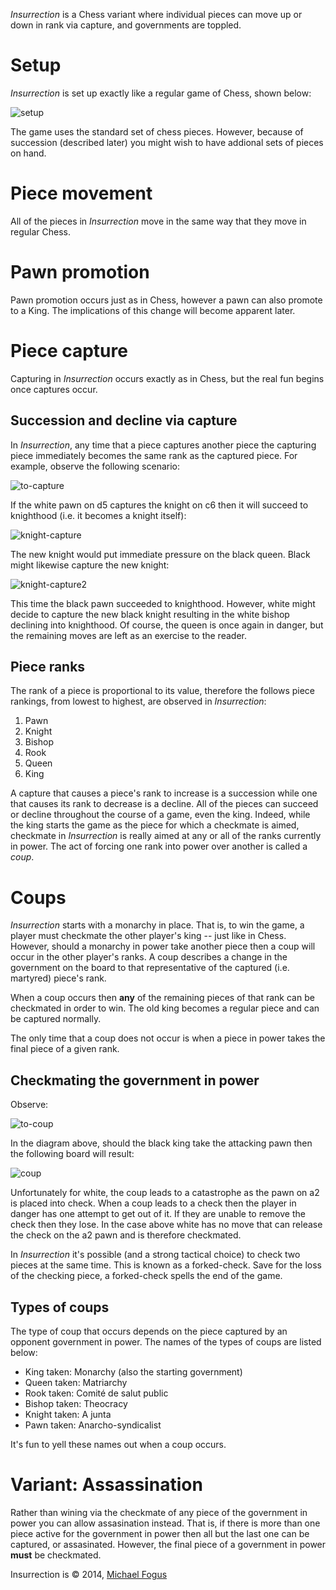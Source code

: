 *Insurrection* is a Chess variant where individual pieces can move up or down in rank via capture, and governments are toppled.

Setup
=====

*Insurrection* is set up exactly like a regular game of Chess, shown below:

![setup](https://raw.githubusercontent.com/fogus/spiel/master/brettspiel/insurrection/graphics/setup.png)

The game uses the standard set of chess pieces.  However, because of succession (described later) you might wish to have addional sets of pieces on hand.

Piece movement
==============

All of the pieces in *Insurrection* move in the same way that they move in regular Chess.

Pawn promotion
==============

Pawn promotion occurs just as in Chess, however a pawn can also promote to a King.  The implications of this change will become apparent later.

Piece capture
=============

Capturing in *Insurrection* occurs exactly as in Chess, but the real fun begins once captures occur.

Succession and decline via capture
----------------------------------

In *Insurrection*, any time that a piece captures another piece the capturing piece immediately becomes the same rank as the captured piece.  For example, observe the following scenario:

![to-capture](https://raw.githubusercontent.com/fogus/spiel/master/brettspiel/insurrection/graphics/to-capture.png)

If the white pawn on d5 captures the knight on c6 then it will succeed to knighthood (i.e. it becomes a knight itself):

![knight-capture](https://raw.githubusercontent.com/fogus/spiel/master/brettspiel/insurrection/graphics/kcapture.png)

The new knight would put immediate pressure on the black queen. Black might likewise capture the new knight:

![knight-capture2](https://raw.githubusercontent.com/fogus/spiel/master/brettspiel/insurrection/graphics/kcapture2.png)

This time the black pawn succeeded to knighthood.  However, white might decide to capture the new black knight resulting in the white bishop declining into knighthood.  Of course, the queen is once again in danger, but the remaining moves are left as an exercise to the reader.

Piece ranks
-----------

The rank of a piece is proportional to its value, therefore the follows piece rankings, from lowest to highest, are observed in *Insurrection*:

 1. Pawn
 2. Knight
 3. Bishop
 4. Rook
 5. Queen
 6. King
 
A capture that causes a piece's rank to increase is a succession while one that causes its rank to decrease is a decline.  All of the pieces can succeed or decline throughout the course of a game, even the king. Indeed, while the king starts the game as the piece for which a checkmate is aimed, checkmate in *Insurrection* is really aimed at any or all of the ranks currently in power.  The act of forcing one rank into power over another is called a *coup*.

Coups
=====

*Insurrection* starts with a monarchy in place.  That is, to win the game, a player must checkmate the other player's king -- just like in Chess.  However, should a monarchy in power take another piece then a coup will occur in the other player's ranks. A coup describes a change in the government on the board to that representative of the captured (i.e. martyred) piece's rank.

When a coup occurs then **any** of the remaining pieces of that rank can be checkmated in order to win.  The old king becomes a regular piece and can be captured normally.  

The only time that a coup does not occur is when a piece in power takes the final piece of a given rank.

Checkmating the government in power
-----------------------------------

Observe:

![to-coup](https://raw.githubusercontent.com/fogus/spiel/master/brettspiel/insurrection/graphics/to-coup.png)

In the diagram above, should the black king take the attacking pawn then the following board will result:

![coup](https://raw.githubusercontent.com/fogus/spiel/master/brettspiel/insurrection/graphics/coup.png)

Unfortunately for white, the coup leads to a catastrophe as the pawn on a2 is placed into check.  When a coup leads to a check then the player in danger has one attempt to get out of it.  If they are unable to remove the check then they lose.  In the case above white has no move that can release the check on the a2 pawn and is therefore checkmated.

In *Insurrection* it's possible (and a strong tactical choice) to check two pieces at the same time.  This is known as a forked-check.  Save for the loss of the checking piece, a forked-check spells the end of the game.

Types of coups
--------------

The type of coup that occurs depends on the piece captured by an opponent government in power.  The names of the types of coups are listed below:

 * King taken: Monarchy (also the starting government)
 * Queen taken: Matriarchy
 * Rook taken: Comité de salut public
 * Bishop taken: Theocracy
 * Knight taken: A junta
 * Pawn taken: Anarcho-syndicalist

It's fun to yell these names out when a coup occurs.

Variant: Assassination
======================

Rather than wining via the checkmate of any piece of the government in power you can allow assasination instead.  That is, if there is more than one piece active for the government in power then all but the last one can be captured, or assasinated.  However, the final piece of a government in power **must** be checkmated.  

Insurrection is © 2014, [Michael Fogus](http://www.fogus.me/fun/spiel)
